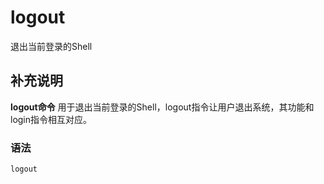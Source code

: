 logout
===

退出当前登录的Shell

## 补充说明

**logout命令** 用于退出当前登录的Shell，logout指令让用户退出系统，其功能和login指令相互对应。

### 语法

```shell
logout
```


<!-- Linux命令行搜索引擎：https://jaywcjlove.github.io/linux-command/ -->